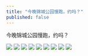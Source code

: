 ```yaml
---
title: "今晚锦城公园慢跑，约吗？"
published: false
---
```

今晚锦城公园慢跑，约吗？

![](./1.jpg)
![](./2.jpg)
![](./3.jpg)
![](./4.jpg)
![](./5.jpg)
![](./6.jpg)
![](./7.jpg)
![](./8.jpg)
![](./9.jpg)
